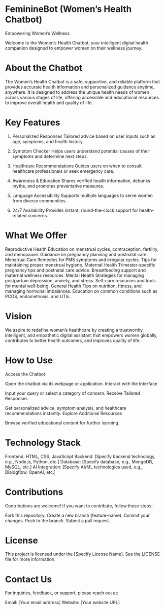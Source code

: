 # FeminineBot (Women’s Health Chatbot)

Empowering Women’s Wellness

Welcome to the Women’s Health Chatbot, your intelligent digital health companion designed to empower women on their wellness journey.

# About the Chatbot
The Women’s Health Chatbot is a safe, supportive, and reliable platform that provides accurate health information and personalized guidance anytime, anywhere. It is designed to address the unique health needs of women across various stages of life, offering accessible and educational resources to improve overall health and quality of life.

# Key Features

1. Personalized Responses
Tailored advice based on user inputs such as age, symptoms, and health history.

2. Symptom Checker
Helps users understand potential causes of their symptoms and determine next steps.

3. Healthcare Recommendations
Guides users on when to consult healthcare professionals or seek emergency care.

4. Awareness & Education
Shares verified health information, debunks myths, and promotes preventative measures.

5. Language Accessibility
Supports multiple languages to serve women from diverse communities.

6. 24/7 Availability
Provides instant, round-the-clock support for health-related concerns.

# What We Offer

Reproductive Health
Education on menstrual cycles, contraception, fertility, and menopause.
Guidance on pregnancy planning and postnatal care.
Menstrual Care
Remedies for PMS symptoms and irregular cycles.
Tips for maintaining proper menstrual hygiene.
Maternal Health
Trimester-specific pregnancy tips and postnatal care advice.
Breastfeeding support and maternal wellness resources.
Mental Health
Strategies for managing postpartum depression, anxiety, and stress.
Self-care resources and tools for mental well-being.
General Health
Tips on nutrition, fitness, and managing hormonal imbalances.
Education on common conditions such as PCOS, endometriosis, and UTIs.

# Vision
We aspire to redefine women’s healthcare by creating a trustworthy, intelligent, and empathetic digital assistant that empowers women globally, contributes to better health outcomes, and improves quality of life.

# How to Use
Access the Chatbot

Open the chatbot via its webpage or application.
Interact with the Interface

Input your query or select a category of concern.
Receive Tailored Responses

Get personalized advice, symptom analysis, and healthcare recommendations instantly.
Explore Additional Resources

Browse verified educational content for further learning.

# Technology Stack
Frontend: HTML, CSS, JavaScript
Backend: [Specify backend technology, e.g., Node.js, Python, etc.]
Database: [Specify database, e.g., MongoDB, MySQL, etc.]
AI Integration: [Specify AI/ML technologies used, e.g., Dialogflow, OpenAI, etc.]

# Contributions
Contributions are welcome! If you want to contribute, follow these steps:

Fork this repository.
Create a new branch (feature-name).
Commit your changes.
Push to the branch.
Submit a pull request.

# License
This project is licensed under the [Specify License Name]. See the LICENSE file for more information.

# Contact Us
For inquiries, feedback, or support, please reach out at:

Email: [Your email address]
Website: [Your website URL]
